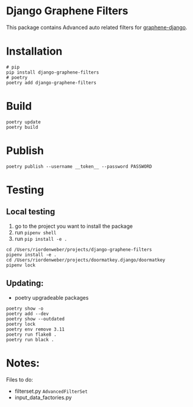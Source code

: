 # Django Graphene Filters

This package contains Advanced auto related filters for [graphene-django](https://github.com/graphql-python/graphene-django).

# Installation

```shell
# pip
pip install django-graphene-filters
# poetry
poetry add django-graphene-filters
```

# Build

```shell
poetry update
poetry build
```

# Publish

```shell
poetry publish --username __token__ --password PASSWORD
```

# Testing

## Local testing

1. go to the project you want to install the package
2. run `pipenv shell`
3. run `pip install -e .`
```
cd /Users/riordenweber/projects/django-graphene-filters
pipenv install -e .
cd /Users/riordenweber/projects/doormatkey.django/doormatkey
pipenv lock
```

## Updating:

- poetry upgradeable packages

```shell
poetry show -o
poetry add --dev
poetry show --outdated
poetry lock
poetry env remove 3.11
poetry run flake8 .
poetry run black .
```

# Notes:

Files to do:

- filterset.py `AdvancedFilterSet`
- input_data_factories.py
